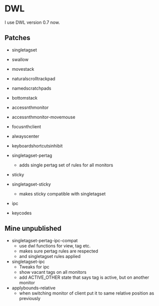 # DWL
I use DWL version 0.7 now.

## Patches
- singletagset

- swallow
- movestack
- naturalscrolltrackpad
- namedscratchpads
- bottomstack
- accessnthmonitor
- accessnthmonitor-movemouse
- focusnthclient
- alwayscenter
- keyboardshortcutsinhibit
- singletagset-pertag
  - adds single pertag set of rules for all monitors
- sticky
- singletagset-sticky
  - makes sticky compatible with singletagset

- ipc

- keycodes

## Mine unpublished
- singletagset-pertag-ipc-compat
  - use dwl functions for view, tag etc.
  - makes sure pertag rules are respected
  - and singletagset rules applied
- singletagset-ipc
  - Tweaks for ipc
  - show vacant tags on all monitors
  - add ACTIVE_OTHER state that says tag is active, but on another monitor
- applybounds-relative
  - when switching monitor of client put it to same relative position as previously
